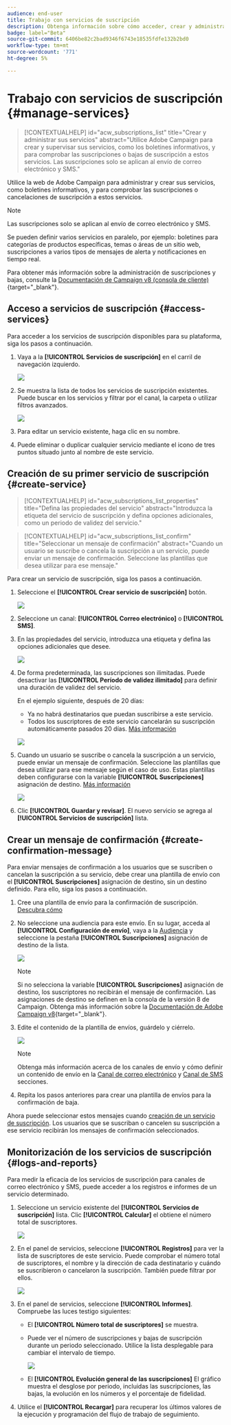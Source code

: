 ```yaml
---
audience: end-user
title: Trabajo con servicios de suscripción
description: Obtenga información sobre cómo acceder, crear y administrar servicios de suscripción en Adobe Campaign Web
badge: label="Beta"
source-git-commit: 6406be82c2bad9346f6743e18535fdfe132b2bd0
workflow-type: tm+mt
source-wordcount: '771'
ht-degree: 5%

---
```



# Trabajo con servicios de suscripción {#manage-services}

>[!CONTEXTUALHELP]
>id="acw_subscriptions_list"
>title="Crear y administrar sus servicios"
>abstract="Utilice Adobe Campaign para crear y supervisar sus servicios, como los boletines informativos, y para comprobar las suscripciones o bajas de suscripción a estos servicios. Las suscripciones solo se aplican al envío de correo electrónico y SMS."

Utilice la web de Adobe Campaign para administrar y crear sus servicios, como boletines informativos, y para comprobar las suscripciones o cancelaciones de suscripción a estos servicios.

>[!NOTE]
>
>Las suscripciones solo se aplican al envío de correo electrónico y SMS.

Se pueden definir varios servicios en paralelo, por ejemplo: boletines para categorías de productos específicas, temas o áreas de un sitio web, suscripciones a varios tipos de mensajes de alerta y notificaciones en tiempo real.

Para obtener más información sobre la administración de suscripciones y bajas, consulte la [Documentación de Campaign v8 (consola de cliente)](https://experienceleague.adobe.com/docs/campaign/campaign-v8/audience/subscriptions.html){target="_blank"}.

## Acceso a servicios de suscripción {#access-services}

Para acceder a los servicios de suscripción disponibles para su plataforma, siga los pasos a continuación.

1. Vaya a la **[!UICONTROL Servicios de suscripción]** en el carril de navegación izquierdo.

   ![](assets/service-list.png)

1. Se muestra la lista de todos los servicios de suscripción existentes. Puede buscar en los servicios y filtrar por el canal, la carpeta o utilizar filtros avanzados.

   ![](assets/service-filters.png)

1. Para editar un servicio existente, haga clic en su nombre.

1. Puede eliminar o duplicar cualquier servicio mediante el icono de tres puntos situado junto al nombre de este servicio.<!--so all subscribers are unsuibscribed - need to mention?-->

## Creación de su primer servicio de suscripción {#create-service}

>[!CONTEXTUALHELP]
>id="acw_subscriptions_list_properties"
>title="Defina las propiedades del servicio"
>abstract="Introduzca la etiqueta del servicio de suscripción y defina opciones adicionales, como un periodo de validez del servicio."

>[!CONTEXTUALHELP]
>id="acw_subscriptions_list_confirm"
>title="Seleccionar un mensaje de confirmación"
>abstract="Cuando un usuario se suscribe o cancela la suscripción a un servicio, puede enviar un mensaje de confirmación. Seleccione las plantillas que desea utilizar para ese mensaje."

Para crear un servicio de suscripción, siga los pasos a continuación.

1. Seleccione el **[!UICONTROL Crear servicio de suscripción]** botón.

   ![](assets/service-create-button.png)

1. Seleccione un canal: **[!UICONTROL Correo electrónico]** o **[!UICONTROL SMS]**.

1. En las propiedades del servicio, introduzca una etiqueta y defina las opciones adicionales que desee.

   ![](assets/service-create-properties.png)

1. De forma predeterminada, las suscripciones son ilimitadas. Puede desactivar las **[!UICONTROL Período de validez ilimitado]** para definir una duración de validez del servicio.

   En el ejemplo siguiente, después de 20 días:
   * Ya no habrá destinatarios que puedan suscribirse a este servicio.
   * Todos los suscriptores de este servicio cancelarán su suscripción automáticamente pasados 20 días. [Más información](#automatic-unsubscription)

   ![](assets/service-create-validity-period.png)

1. Cuando un usuario se suscribe o cancela la suscripción a un servicio, puede enviar un mensaje de confirmación. Seleccione las plantillas que desea utilizar para ese mensaje según el caso de uso. Estas plantillas deben configurarse con la variable **[!UICONTROL Suscripciones]** asignación de destino. [Más información](#create-confirmation-message)

   ![](assets/service-create-confirmation-msg.png)

1. Clic **[!UICONTROL Guardar y revisar]**. El nuevo servicio se agrega al **[!UICONTROL Servicios de suscripción]** lista.

## Crear un mensaje de confirmación {#create-confirmation-message}

Para enviar mensajes de confirmación a los usuarios que se suscriben o cancelan la suscripción a su servicio, debe crear una plantilla de envío con el **[!UICONTROL Suscripciones]** asignación de destino, sin un destino definido. Para ello, siga los pasos a continuación.

1. Cree una plantilla de envío para la confirmación de suscripción. [Descubra cómo](../msg/delivery-template.md)

1. No seleccione una audiencia para este envío. En su lugar, acceda al **[!UICONTROL Configuración de envío]**, vaya a la [Audiencia](../advanced-settings/delivery-settings.md#audience) y seleccione la pestaña **[!UICONTROL Suscripciones]** asignación de destino de la lista.

   ![](assets/service-confirmation-template-mapping.png)

   >[!NOTE]
   >
   >Si no selecciona la variable  **[!UICONTROL Suscripciones]** asignación de destino, los suscriptores no recibirán el mensaje de confirmación. Las asignaciones de destino se definen en la consola de la versión 8 de Campaign. Obtenga más información sobre la [Documentación de Adobe Campaign v8](https://experienceleague.adobe.com/docs/campaign/campaign-v8/audience/add-profiles/target-mappings.html?lang=es){target="_blank"}.

1. Edite el contenido de la plantilla de envíos, guárdelo y ciérrelo.

   ![](assets/service-confirmation-template.png)

   >[!NOTE]
   >
   >Obtenga más información acerca de los canales de envío y cómo definir un contenido de envío en la [Canal de correo electrónico](../email/create-email.md) y [Canal de SMS](../sms/create-sms.md) secciones.

1. Repita los pasos anteriores para crear una plantilla de envíos para la confirmación de baja.

Ahora puede seleccionar estos mensajes cuando [creación de un servicio de suscripción](#create-service). Los usuarios que se suscriban o cancelen su suscripción a ese servicio recibirán los mensajes de confirmación seleccionados.

## Monitorización de los servicios de suscripción {#logs-and-reports}

Para medir la eficacia de los servicios de suscripción para canales de correo electrónico y SMS, puede acceder a los registros e informes de un servicio determinado.

1. Seleccione un servicio existente del **[!UICONTROL Servicios de suscripción]** lista. Clic **[!UICONTROL Calcular]** el obtiene el número total de suscriptores.

   ![](assets/service-logs-reports-buttons.png)

1. En el panel de servicios, seleccione **[!UICONTROL Registros]** para ver la lista de suscriptores de este servicio. Puede comprobar el número total de suscriptores, el nombre y la dirección de cada destinatario y cuándo se suscribieron o cancelaron la suscripción. También puede filtrar por ellos.

   ![](assets/service-logs.png)

1. En el panel de servicios, seleccione **[!UICONTROL Informes]**. Compruebe las luces testigo siguientes:

   * El **[!UICONTROL Número total de suscriptores]** se muestra.

   * Puede ver el número de suscripciones y bajas de suscripción durante un periodo seleccionado. Utilice la lista desplegable para cambiar el intervalo de tiempo.

     ![](assets/service-reports.png)

   * El **[!UICONTROL Evolución general de las suscripciones]** El gráfico muestra el desglose por periodo, incluidas las suscripciones, las bajas, la evolución en los números y el porcentaje de fidelidad.<!--what is Registered?-->

1. Utilice el **[!UICONTROL Recargar]** para recuperar los últimos valores de la ejecución y programación del flujo de trabajo de seguimiento.








